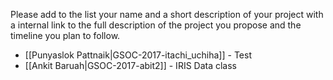 Please add to the list your name and a short description of your project with a internal link to the full description of the project you propose and the timeline you plan to follow.

* [[Punyaslok Pattnaik|GSOC-2017-itachi_uchiha]] - Test
* [[Ankit Baruah|GSOC-2017-abit2]] - IRIS Data class